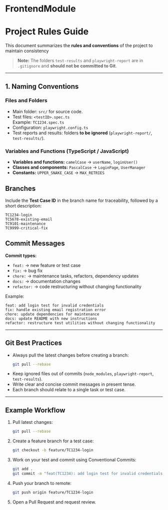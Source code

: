 # FrontendModule

# Project Rules Guide

This document summarizes the **rules and conventions** of the project to maintain consistency 


> **Note:** The folders `test-results` and `playwright-report` are in `.gitignore` and **should not be committed to Git**.

---

## 1. Naming Conventions

### Files and Folders
- Main folder: `src/` for source code.
- Test files: `<testID>.spec.ts`  
  Example: `TC1234.spec.ts`
- Configuration: `playwright.config.ts`
- Test reports and results: folders **to be ignored** (`playwright-report/`, `test-results/`).

### Variables and Functions (TypeScript / JavaScript)
- **Variables and functions:** `camelCase` → `userName`, `loginUser()`
- **Classes and components:** `PascalCase` → `LoginPage`, `UserManager`
- **Constants:** `UPPER_SNAKE_CASE` → `MAX_RETRIES`

## Branches

Include the **Test Case ID** in the branch name for traceability, followed by a short description:

```
TC1234-login
TC5678-existing-email
TC9101-maintenance
TC9999-critical-fix
```

## Commit Messages

**Commit types:**

- `feat:` → new feature or test case
- `fix:` → bug fix
- `chore:` → maintenance tasks, refactors, dependency updates
- `docs:` → documentation changes
- `refactor:` → code restructuring without changing functionality

Example:
```
feat: add login test for invalid credentials
fix: handle existing email registration error
chore: update dependencies for maintenance
docs: update README with new instructions
refactor: restructure test utilities without changing functionality
```
---

## Git Best Practices

- Always pull the latest changes before creating a branch:
  ```bash
  git pull --rebase
  ```
- Keep ignored files out of commits (`node_modules`, `playwright-report`, `test-results`).
- Write clear and concise commit messages in present tense.
- Each branch should relate to a single task or test case.

---

## Example Workflow

1. Pull latest changes:
    ```bash
    git pull --rebase
    ```
2. Create a feature branch for a test case:
    ```bash
    git checkout -b feature/TC1234-login
    ```
3. Work on your test and commit using Conventional Commits:
    ```bash
    git add .
    git commit -m "feat(TC1234): add login test for invalid credentials"
    ```
4. Push your branch to remote:
    ```bash
    git push origin feature/TC1234-login
    ```
5. Open a Pull Request and request review.

